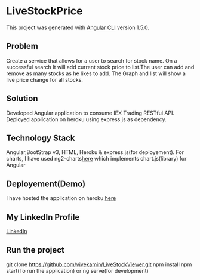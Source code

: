 
# LiveStockPrice

This project was generated with [Angular CLI](https://github.com/angular/angular-cli) version 1.5.0.

## Problem
Create a service that allows for a user to search for stock name. On a successful search It will add current stock price to list.The user can add and remove as many stocks as he likes to add. The Graph and list will show a live price change for all stocks.

## Solution
Developed Angular application to consume IEX Trading RESTful API. Deployed application on heroku using express.js as dependency.

## Technology Stack
Angular,BootStrap v3, HTML, Heroku & express.js(for deployement).
For charts, I have used ng2-charts[here](https://github.com/valor-software/ng2-charts) which implements chart.js(library) for Angular

## Deployement(Demo)
I have hosted the application on heroku [here](https://stock-price-streamer.herokuapp.com/)

## My LinkedIn Profile
[LinkedIn](https://www.linkedin.com/in/vivek-amin/)

## Run the project
git clone https://github.com/vivekamin/LiveStockViewer.git
npm install
npm start(To run the application) or ng serve(for development)






